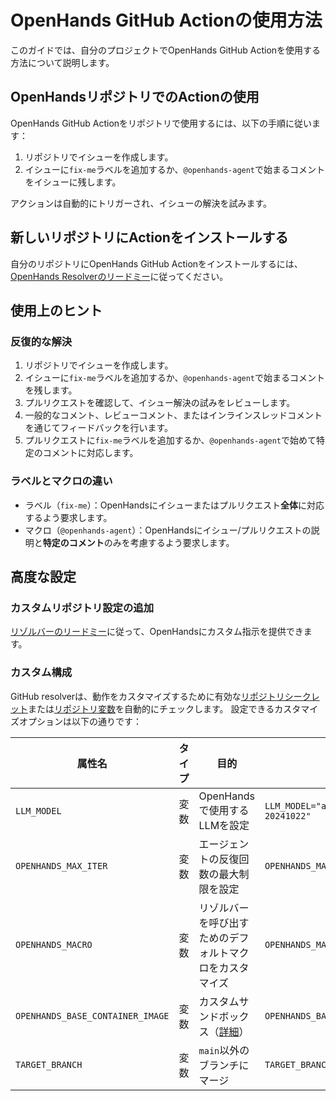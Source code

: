 # OpenHands GitHub Actionの使用方法

このガイドでは、自分のプロジェクトでOpenHands GitHub Actionを使用する方法について説明します。

## OpenHandsリポジトリでのActionの使用

OpenHands GitHub Actionをリポジトリで使用するには、以下の手順に従います：

1. リポジトリでイシューを作成します。
2. イシューに`fix-me`ラベルを追加するか、`@openhands-agent`で始まるコメントをイシューに残します。

アクションは自動的にトリガーされ、イシューの解決を試みます。

## 新しいリポジトリにActionをインストールする

自分のリポジトリにOpenHands GitHub Actionをインストールするには、
[OpenHands Resolverのリードミー](https://github.com/All-Hands-AI/OpenHands/blob/main/openhands/resolver/README.md)に従ってください。

## 使用上のヒント

### 反復的な解決

1. リポジトリでイシューを作成します。
2. イシューに`fix-me`ラベルを追加するか、`@openhands-agent`で始まるコメントを残します。
3. プルリクエストを確認して、イシュー解決の試みをレビューします。
4. 一般的なコメント、レビューコメント、またはインラインスレッドコメントを通じてフィードバックを行います。
5. プルリクエストに`fix-me`ラベルを追加するか、`@openhands-agent`で始めて特定のコメントに対応します。

### ラベルとマクロの違い

- ラベル（`fix-me`）：OpenHandsにイシューまたはプルリクエスト**全体**に対応するよう要求します。
- マクロ（`@openhands-agent`）：OpenHandsにイシュー/プルリクエストの説明と**特定のコメント**のみを考慮するよう要求します。

## 高度な設定

### カスタムリポジトリ設定の追加

[リゾルバーのリードミー](https://github.com/All-Hands-AI/OpenHands/blob/main/openhands/resolver/README.md#providing-custom-instructions)に従って、OpenHandsにカスタム指示を提供できます。

### カスタム構成

GitHub resolverは、動作をカスタマイズするために有効な[リポジトリシークレット](https://docs.github.com/en/actions/security-for-github-actions/security-guides/using-secrets-in-github-actions?tool=webui#creating-secrets-for-a-repository)または[リポジトリ変数](https://docs.github.com/en/actions/writing-workflows/choosing-what-your-workflow-does/store-information-in-variables#creating-configuration-variables-for-a-repository)を自動的にチェックします。
設定できるカスタマイズオプションは以下の通りです：

| **属性名**                       | **タイプ** | **目的**                                                                                          | **例**                                             |
| -------------------------------- | ---------- | ------------------------------------------------------------------------------------------------- | -------------------------------------------------- |
| `LLM_MODEL`                      | 変数       | OpenHandsで使用するLLMを設定                                                                      | `LLM_MODEL="anthropic/claude-3-5-sonnet-20241022"` |
| `OPENHANDS_MAX_ITER`             | 変数       | エージェントの反復回数の最大制限を設定                                                            | `OPENHANDS_MAX_ITER=10`                            |
| `OPENHANDS_MACRO`                | 変数       | リゾルバーを呼び出すためのデフォルトマクロをカスタマイズ                                          | `OPENHANDS_MACRO=@resolveit`                       |
| `OPENHANDS_BASE_CONTAINER_IMAGE` | 変数       | カスタムサンドボックス（[詳細](https://docs.all-hands.dev/modules/usage/how-to/custom-sandbox-guide)） | `OPENHANDS_BASE_CONTAINER_IMAGE="custom_image"`    |
| `TARGET_BRANCH`                  | 変数       | `main`以外のブランチにマージ                                                                      | `TARGET_BRANCH="dev"`                              |